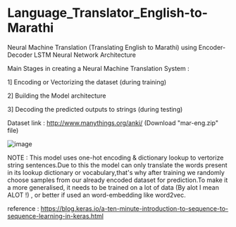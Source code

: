 # Language_Translator_English-to-Marathi
Neural Machine Translation (Translating English to Marathi) using Encoder-Decoder LSTM Neural Network Architecture

 Main Stages in creating a Neural Machine Translation System : 

1] Encoding or Vectorizing the dataset (during training)

2] Building the Model architecture

3] Decoding the predicted outputs to strings (during testing)

Dataset link : http://www.manythings.org/anki/ (Download "mar-eng.zip" file)

![image](https://user-images.githubusercontent.com/63066870/121022246-c99b2100-c7bf-11eb-9770-7806365f89b8.png)


NOTE : This model uses one-hot encoding & dictionary lookup to vertorize string sentences.Due to this the model can only translate the words present in its lookup dictionary or vocabulary,that's why after training we randomly choose samples from our already encoded dataset for prediction.To make it a more generalised, it needs to be trained on a lot of data (By alot I mean ALOT !) , or better if used an word-embedding like word2vec.

reference : https://blog.keras.io/a-ten-minute-introduction-to-sequence-to-sequence-learning-in-keras.html
